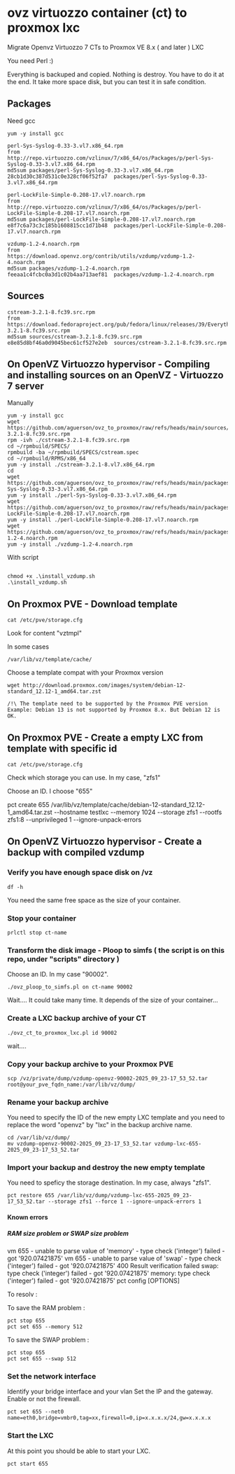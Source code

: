 # ovz virtuozzo container (ct) to proxmox lxc

Migrate Openvz Virtuozzo 7 CTs to Proxmox VE 8.x ( and later ) LXC

You need Perl :)

Everything is backuped and copied. Nothing is destroy. You have to do it at the end. It take more space disk, but you can test it in safe condition.

## Packages

Need gcc

```
yum -y install gcc
```

```
perl-Sys-Syslog-0.33-3.vl7.x86_64.rpm
from
http://repo.virtuozzo.com/vzlinux/7/x86_64/os/Packages/p/perl-Sys-Syslog-0.33-3.vl7.x86_64.rpm
md5sum packages/perl-Sys-Syslog-0.33-3.vl7.x86_64.rpm
28cb1d30c387d531c0e328cf06f52fa7  packages/perl-Sys-Syslog-0.33-3.vl7.x86_64.rpm
```

```
perl-LockFile-Simple-0.208-17.vl7.noarch.rpm
from
http://repo.virtuozzo.com/vzlinux/7/x86_64/os/Packages/p/perl-LockFile-Simple-0.208-17.vl7.noarch.rpm
md5sum packages/perl-LockFile-Simple-0.208-17.vl7.noarch.rpm 
e8f7c6a73c3c185b1608815cc1d71b48  packages/perl-LockFile-Simple-0.208-17.vl7.noarch.rpm
```

```
vzdump-1.2-4.noarch.rpm
from
https://download.openvz.org/contrib/utils/vzdump/vzdump-1.2-4.noarch.rpm
md5sum packages/vzdump-1.2-4.noarch.rpm
feeaa1c4fcbc0a3d1c02b4aa713aef81  packages/vzdump-1.2-4.noarch.rpm
```


## Sources

```
cstream-3.2.1-8.fc39.src.rpm
from
https://download.fedoraproject.org/pub/fedora/linux/releases/39/Everything/source/tree/Packages/c/cstream-3.2.1-8.fc39.src.rpm
md5sum sources/cstream-3.2.1-8.fc39.src.rpm 
e8e85d8bf46a0d9045bec61cf527e2eb  sources/cstream-3.2.1-8.fc39.src.rpm
```

## On OpenVZ Virtuozzo hypervisor - Compiling and installing sources on an OpenVZ - Virtuozzo 7 server

Manually

```
yum -y install gcc
wget https://github.com/aguerson/ovz_to_proxmox/raw/refs/heads/main/sources/cstream-3.2.1-8.fc39.src.rpm
rpm -ivh ./cstream-3.2.1-8.fc39.src.rpm
cd ~/rpmbuild/SPECS/
rpmbuild -ba ~/rpmbuild/SPECS/cstream.spec
cd ~/rpmbuild/RPMS/x86_64
yum -y install ./cstream-3.2.1-8.vl7.x86_64.rpm
cd
wget https://github.com/aguerson/ovz_to_proxmox/raw/refs/heads/main/packages/perl-Sys-Syslog-0.33-3.vl7.x86_64.rpm
yum -y install ./perl-Sys-Syslog-0.33-3.vl7.x86_64.rpm
wget https://github.com/aguerson/ovz_to_proxmox/raw/refs/heads/main/packages/perl-LockFile-Simple-0.208-17.vl7.noarch.rpm
yum -y install ./perl-LockFile-Simple-0.208-17.vl7.noarch.rpm
wget https://github.com/aguerson/ovz_to_proxmox/raw/refs/heads/main/packages/vzdump-1.2-4.noarch.rpm
yum -y install ./vzdump-1.2-4.noarch.rpm
```

With script

```

chmod +x .\install_vzdump.sh
.\install_vzdump.sh
```

## On Proxmox PVE - Download template

```
cat /etc/pve/storage.cfg
```

Look for content "vztmpl"

In some cases

```
/var/lib/vz/template/cache/
```

Choose a template compat with your Proxmox version

```
wget http://download.proxmox.com/images/system/debian-12-standard_12.12-1_amd64.tar.zst
```

```
/!\ The template need to be supported by the Proxmox PVE version
Example: Debian 13 is not supported by Proxmox 8.x. But Debian 12 is OK.
```

## On Proxmox PVE - Create a empty LXC from template with specific id

```
cat /etc/pve/storage.cfg
```

Check which storage you can use. In my case, "zfs1"

Choose an ID. I choose "655"

pct create 655 /var/lib/vz/template/cache/debian-12-standard_12.12-1_amd64.tar.zst --hostname testlxc --memory 1024 --storage zfs1 --rootfs zfs1:8 --unprivileged 1 --ignore-unpack-errors

## On OpenVZ Virtuozzo hypervisor - Create a backup with compiled vzdump

### Verify you have enough space disk on /vz

```
df -h
```

You need the same free space as the size of your container.

### Stop your container

```
prlctl stop ct-name 
```

### Transform the disk image - Ploop to simfs ( the script is on this repo, under "scripts" directory )

Choose an ID. In my case "90002".

```
./ovz_ploop_to_simfs.pl on ct-name 90002
```

Wait.... It could take many time. It depends of the size of your container...

### Create a LXC backup archive of your CT

```
./ovz_ct_to_proxmox_lxc.pl id 90002
```

wait....

### Copy your backup archive to your Proxmox PVE

```
scp /vz/private/dump/vzdump-openvz-90002-2025_09_23-17_53_52.tar root@your_pve_fqdn_name:/var/lib/vz/dump/
```

### Rename your backup archive

You need to specify the ID of the new empty LXC template
and
you need to replace the word "openvz" by "lxc" in the backup archive name.

```
cd /var/lib/vz/dump/
mv vzdump-openvz-90002-2025_09_23-17_53_52.tar vzdump-lxc-655-2025_09_23-17_53_52.tar
```

### Import your backup and destroy the new empty template


You need to speficy the storage destination. In my case, always "zfs1".

```
pct restore 655 /var/lib/vz/dump/vzdump-lxc-655-2025_09_23-17_53_52.tar --storage zfs1 --force 1 --ignore-unpack-errors 1
```

#### Known errors

##### RAM size problem or SWAP size problem

vm 655 - unable to parse value of 'memory' - type check ('integer') failed - got '920.07421875'
vm 655 - unable to parse value of 'swap' - type check ('integer') failed - got '920.07421875'
400 Result verification failed
swap: type check ('integer') failed - got '920.07421875'
memory: type check ('integer') failed - got '920.07421875'
pct config <vmid> [OPTIONS]

To resolv :

To save the RAM problem :

```
pct stop 655
pct set 655 --memory 512
```

To save the SWAP problem :

```
pct stop 655
pct set 655 --swap 512
```

### Set the network interface

Identify your bridge interface and your vlan
Set the IP and the gateway. 
Enable or not the firewall.

```
pct set 655 --net0 name=eth0,bridge=vmbr0,tag=xx,firewall=0,ip=x.x.x.x/24,gw=x.x.x.x
```

### Start the LXC

At this point you should be able to start your LXC.

```
pct start 655
```
